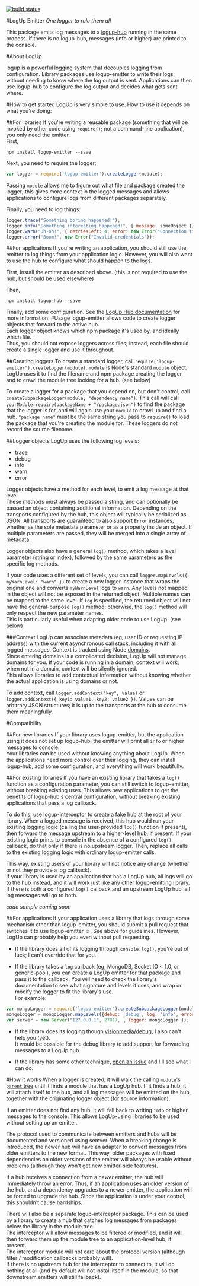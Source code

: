 [![build status](https://secure.travis-ci.org/SLaks/logup-emitter.png)](http://travis-ci.org/SLaks/logup-emitter)

#LogUp Emitter
_One logger to rule them all_

This package emits log messages to a [logup-hub](https://github.com/SLaks/logup-hub) running in the same process.  If there is no logup-hub, messages (info or higher) are printed to the console.

#About LogUp

logup is a powerful logging system that decouples logging from configuration.  Library packages use logup-emitter to write their logs, without needing to know where the log output is sent.  Applications can then use logup-hub to configure the log output and decides what gets sent where.

#How to get started
LogUp is very simple to use.  How to use it depends on what you're doing:

##For libraries
If you're writing a reusable package (something that will be invoked by other code using `require()`; not a command-line application), you only need the emitter.  
First,

    npm install logup-emitter --save

Next, you need to require the logger:

```js
var logger = require('logup-emitter').createLogger(module);
```

Passing `module` allows me to figure out what file and package created the logger; this gives more context in the logged messages and allows applications to configure logs from different packages separately.

Finally, you need to log things:

```js
logger.trace("Something boring happened!");
logger.info("Something interesting happened!", { message: someObject });
logger.warn("Uh-oh!", { retriesLeft: 4, error: new Error("Connection timed out!") });
logger.error("Boom!", new Error("Invalid credentials"));
```

##For applications
If you're writing an application, you should still use the emitter to log things from your application logic.  However, you will also want to use the hub to configure what should happen to the logs.

First, install the emitter as described above.  (this is not required to use the hub, but should be used elsewhere)

Then,

    npm install logup-hub --save

Finally, add some configuration.  See the [LogUp Hub documentation](https://github.com/SLaks/logup-hub) for more information.
#Usage
logup-emitter allows code to create logger objects that forward to the active hub.  
Each logger object knows which npm package it's used by, and ideally which file.  
Thus, you should not expose loggers across files; instead, each file should create a single logger and use it throughout.

##Creating loggers
To create a standard logger, call `require('logup-emitter').createLogger(module)`.  `module` is Node's [standard `module` object](http://nodejs.org/api/modules.html#modules_the_module_object); LogUp uses it to find the filename and npm package creating the logger, and to crawl the module tree looking for a hub.  (see below)

To create a logger for a package that you depend on, but don't control, call `createSubpackageLogger(module, "dependency name")`.  This call will call `yourModule.require(packageName + "/package.json")` to find the package that the logger is for, and will again use your `module` to crawl up and find a hub.  `"package name"` must be the same string you pass to `require()` to load the package that you're creating the module for.  These loggers do not record the source filename.  

##Logger objects
LogUp uses the following log levels:

 - trace
 - debug
 - info
 - warn
 - error

Logger objects have a method for each level, to emit a log message at that level.  
These methods must always be passed a string, and can optionally be passed an object containing additional information.  Depending on the transports configured by the hub, this object will typically be serialized as JSON.  All transports are guaranteed to also support `Error` instances, whether as the sole metadata parameter or as a property inside an object.  If multiple parameters are passed, they will be merged into a single array of metadata.

Logger objects also have a general `log()` method, which takes a level parameter (string or index), followed by the same parameters as the specific log methods.

If your code uses a different set of levels, you can call `logger.mapLevels({ myWarnLevel: "warn" })` to create a new logger instance that wraps the original one and converts `myWarnLevel` logs to `warn`.  Any levels not mapped in the object will not be exposed in the returned object.  Multiple names can be mapped to the same level.  If `log` is specified, the returned object will not have the general-purpose `log()` method; otherwise, the `log()` method will only respect the new parameter names.  
This is particularly useful when adapting older code to use LogUp. (see [below](#compatibility))

###Context
LogUp can associate metadata (eg, user ID or requesting IP address) with the current asynchronous call stack, including it with all logged messages.  Context is tracked using Node [domains](http://nodejs.org/api/domain.html).  
Since entering domains is a complicated decision, LogUp will not manage domains for you.  If your code is running in a domain, context will work; when not in a domain, context will be silently ignored.  
This allows libraries to add contextual information without knowing whether the actual application is using domains or not.

To add context, call `logger.addContext("key", value)` or `logger.addContext({ key1: value1, key2: value2 })`.  Values can be arbitrary JSON structures; it is up to the transports at the hub to consume them meaningfully.


#Compatibility

##For new libraries
If your library uses logup-emitter, but the application using it does not set up logup-hub, the emitter will print all `info` or higher messages to console.  
Your libraries can be used without knowing anything about LogUp.  When the applications need more control over their logging, they can install logup-hub, add some configuration, and everything will work beautifully.

##For existing libraries
If you have an existing library that takes a `log()` function as a configuration parameter, you can still switch to logup-emitter, without breaking existing uses.  This allows new applications to get the benefits of logup-hub's central configuration, without breaking existing applications that pass a log callback.

To do this, use logup-interceptor to create a fake hub at the root of your library.  When a logged message is received, this hub would run your existing logging logic (calling the user-provided `log()` function if present), then forward the message upstream to a higher-level hub, if present.  If your existing logic prints to console in the absence of a configured `log()` callback, do that only if there is no upstream logger.
Then, replace all calls to the existing logging logic with ordinary logup-emitter calls.

This way, existing users of your library will not notice any change (whether or not they provide a log callback).  
If your library is used by an application that has a LogUp hub, all logs will go to the hub instead, and it will work just like any other logup-emitting library.  If there is both a configured `log()` callback and an upstream LogUp hub, all log messages will go to both.

_code sample coming soon_

##For applications
If your application uses a library that logs through some mechanism other than logup-emitter, you should submit a pull request that switches it to use logup-emitter &#x263a;.  See above for guidelines. 
However, LogUp can probably help you even without pull requesting.  

 - If the library does all of its logging through `console.log()`, you're out of luck; I can't override that for you.

 - If the library takes a `log` callback (eg, MongoDB, Socket.IO < 1.0, or generic-pool), you can create a LogUp emitter for that package and pass it to the callback.  You will need to check the library's documentation to see what signature and levels it uses, and wrap or modify the logger to fit the library's use.  
For example:  
```js
var mongoLogger = require('logup-emitter').createSubpackageLogger(module, "mongodb");
mongoLogger = mongoLogger.mapLevels({debug: 'debug', log: 'info', error: 'error' });
var server = new Server("127.0.0.1", 27017, { logger: mongoLogger });
```  
 - If the library does its logging though [visionmedia/debug](https://github.com/visionmedia/debug), I also can't help you (yet).  
It would be possible for the debug library to add support for forwarding messages to a LogUp hub.  

 - If the library has some other technique, [open an issue](https://github.com/SLaks/logup-emitter/issues/new) and I'll see what I can do.


#How it works
When a logger is created, it will walk the calling `module`'s [`parent` tree](http://nodejs.org/api/modules.html#modules_module_parent) until it finds a module that has a LogUp hub.  If it finds a hub, it will attach itself to the hub, and all log messages will be emitted on the hub, together with the originating logger object (for source information).  

If an emitter does not find any hub, it will fall back to writing `info` or higher messages to the console.  This allows LogUp-using libraries to be used without setting up an emitter.

The protocol used to communicate between emitters and hubs will be documented and versioned using semver.  When a breaking change is introduced, the newer hub will have an adapter to convert messages from older emitters to the new format.  This way, older packages with fixed dependencies on older versions of the emitter will always be usable without problems (although they won't get new emitter-side features).  

If a hub receives a connection from a _newer_ emitter, the hub will immediately throw an error.  Thus, if an application uses an older version of the hub, and a dependency upgrades to a newer emitter, the application will be forced to upgrade the hub.  Since the application is under your control, this shouldn't cause hardships.

There will also be a separate logup-interceptor package.  This can be used by a library to create a hub that catches log messages from packages below the library in the module tree.  
The interceptor will allow messages to be filtered or modified, and it will then forward them up the module tree to an application-level hub, if present.  
The interceptor module will not care about the protocol version (although filter / modification callbacks probably will).  
If there is no upstream hub for the interceptor to connect to, it will do nothing at all (and by default will not install itself in the module, so that downstream emitters will still fallback).
